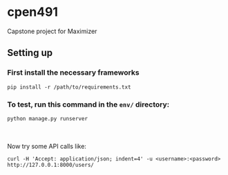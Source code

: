 # cpen491
Capstone project for Maximizer

## Setting up
### First install the necessary frameworks
```
pip install -r /path/to/requirements.txt
```
### To test, run this command in the `env/` directory:
```
python manage.py runserver
```
<br><br>
Now try some API calls like:<br>
```
curl -H 'Accept: application/json; indent=4' -u <username>:<password> http://127.0.0.1:8000/users/
```